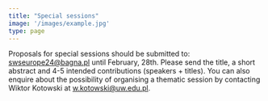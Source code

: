 ```yaml
---
title: "Special sessions"
image: '/images/example.jpg'
type: page
---
```

Proposals for special sessions should be submitted to: swseurope24@bagna.pl until February, 28th. Please send the title, a short abstract and 4-5 intended contributions (speakers + titles). You can also enquire about the possibility of organising a thematic session by contacting Wiktor Kotowski at w.kotowski@uw.edu.pl.